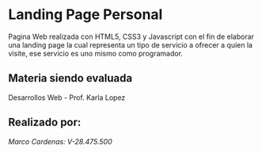 # Landing Page Personal
Pagina Web realizada con HTML5, CSS3 y Javascript con el fin de elaborar una landing page la cual representa un tipo de servicio a ofrecer a quien la visite, ese servicio es uno mismo como programador.

## Materia siendo evaluada
Desarrollos Web - Prof. Karla Lopez

## Realizado por:
_Marco Cardenas: V-28.475.500_
